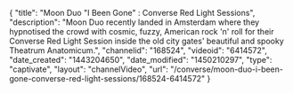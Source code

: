{
    "title": "Moon Duo \"I Been Gone\" : Converse Red Light Sessions",
    "description": "Moon Duo recently landed in Amsterdam where they hypnotised the crowd with cosmic, fuzzy, American rock 'n' roll for their Converse Red Light Session inside the old city gates' beautiful and spooky Theatrum Anatomicum.",
    "channelid": "168524",
    "videoid": "6414572",
    "date_created": "1443204650",
    "date_modified": "1450210297",
    "type": "captivate",
    "layout": "channelVideo",
    "url": "\/converse\/moon-duo-i-been-gone-converse-red-light-sessions\/168524-6414572"
}